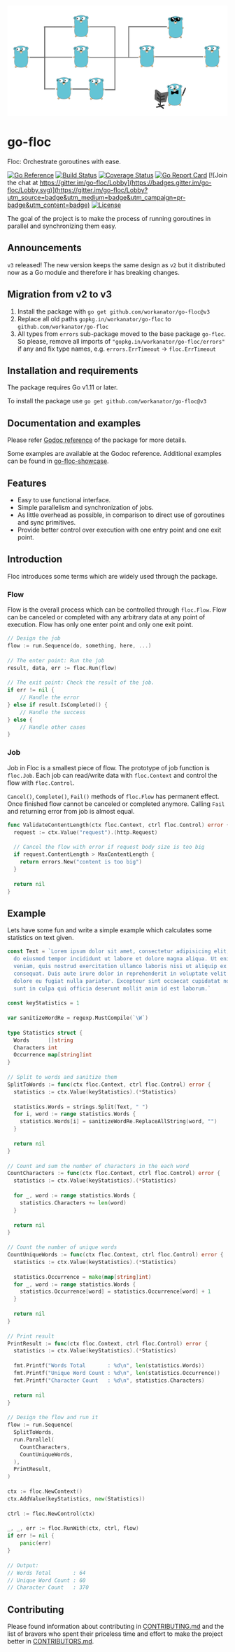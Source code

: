 ![Gopher Floc Control](https://github.com/workanator/repo-faces/blob/main/go-floc/main.png)

# go-floc
Floc: Orchestrate goroutines with ease.

[![Go Reference](https://pkg.go.dev/badge/github.com/workanator/go-floc.svg)](https://pkg.go.dev/github.com/workanator/go-floc)
[![Build Status](https://travis-ci.org/workanator/go-floc.svg?branch=v3)](https://travis-ci.org/workanator/go-floc)
[![Coverage Status](https://coveralls.io/repos/github/workanator/go-floc/badge.svg?branch=v3)](https://coveralls.io/github/workanator/go-floc?branch=v3)
[![Go Report Card](https://goreportcard.com/badge/github.com/workanator/go-floc)](https://goreportcard.com/report/github.com/workanator/go-floc)
[![Join the chat at https://gitter.im/go-floc/Lobby](https://badges.gitter.im/go-floc/Lobby.svg)](https://gitter.im/go-floc/Lobby?utm_source=badge&utm_medium=badge&utm_campaign=pr-badge&utm_content=badge)
[![License](https://img.shields.io/dub/l/vibe-d.svg)](https://github.com/workanator/go-floc/blob/v3/LICENSE)

The goal of the project is to make the process of running goroutines in parallel
and synchronizing them easy.

## Announcements

`v3` released! The new version keeps the same design as `v2` but it distributed now as a Go module and therefore
ir has breaking changes.

## Migration from v2 to v3

1. Install the package with `go get github.com/workanator/go-floc@v3`
2. Replace all old paths `gopkg.in/workanator/go-floc` to `github.com/workanator/go-floc`
3. All types from `errors` sub-package moved to the base package `go-floc`. So please, remove all imports of
   `"gopkg.in/workanator/go-floc/errors"` if any and fix type names, e.g. `errors.ErrTimeout` -> `floc.ErrTimeout`

## Installation and requirements

The package requires Go v1.11 or later.

To install the package use `go get github.com/workanator/go-floc@v3`

## Documentation and examples

Please refer [Godoc reference](https://godoc.org/github.com/workanator/go-floc)
of the package for more details.

Some examples are available at the Godoc reference. Additional examples can
be found in [go-floc-showcase](https://github.com/workanator/go-floc-showcase?branch=v2).

## Features

- Easy to use functional interface.
- Simple parallelism and synchronization of jobs.
- As little overhead as possible, in comparison to direct use of goroutines
and sync primitives.
- Provide better control over execution with one entry point and one exit
point.

## Introduction

Floc introduces some terms which are widely used through the package.

### Flow

Flow is the overall process which can be controlled through `floc.Flow`. Flow
can be canceled or completed with any arbitrary data at any point of execution.
Flow has only one enter point and only one exit point.

```go
// Design the job
flow := run.Sequence(do, something, here, ...)

// The enter point: Run the job
result, data, err := floc.Run(flow)

// The exit point: Check the result of the job.
if err != nil {
	// Handle the error
} else if result.IsCompleted() {
	// Handle the success
} else {
	// Handle other cases
}
```

### Job

Job in Floc is a smallest piece of flow. The prototype of job function is
`floc.Job`. Each job can read/write data with `floc.Context` and control
the flow with `floc.Control`.

`Cancel()`, `Complete()`, `Fail()` methods of `floc.Flow` has permanent effect.
Once finished flow cannot be canceled or completed anymore. Calling `Fail` and
returning error from job is almost equal.

```go
func ValidateContentLength(ctx floc.Context, ctrl floc.Control) error {
  request := ctx.Value("request").(http.Request)

  // Cancel the flow with error if request body size is too big
  if request.ContentLength > MaxContentLength {
    return errors.New("content is too big")
  }
  
  return nil
}
```

## Example

Lets have some fun and write a simple example which calculates some statistics
on text given.

```go
const Text = `Lorem ipsum dolor sit amet, consectetur adipisicing elit, sed
  do eiusmod tempor incididunt ut labore et dolore magna aliqua. Ut enim ad minim
  veniam, quis nostrud exercitation ullamco laboris nisi ut aliquip ex ea commodo
  consequat. Duis aute irure dolor in reprehenderit in voluptate velit esse cillum
  dolore eu fugiat nulla pariatur. Excepteur sint occaecat cupidatat non proident,
  sunt in culpa qui officia deserunt mollit anim id est laborum.`
  
const keyStatistics = 1

var sanitizeWordRe = regexp.MustCompile(`\W`)

type Statistics struct {
  Words      []string
  Characters int
  Occurrence map[string]int
}

// Split to words and sanitize them
SplitToWords := func(ctx floc.Context, ctrl floc.Control) error {
  statistics := ctx.Value(keyStatistics).(*Statistics)

  statistics.Words = strings.Split(Text, " ")
  for i, word := range statistics.Words {
    statistics.Words[i] = sanitizeWordRe.ReplaceAllString(word, "")
  }
  
  return nil
}

// Count and sum the number of characters in the each word
CountCharacters := func(ctx floc.Context, ctrl floc.Control) error {
  statistics := ctx.Value(keyStatistics).(*Statistics)

  for _, word := range statistics.Words {
    statistics.Characters += len(word)
  }
  
  return nil
}

// Count the number of unique words
CountUniqueWords := func(ctx floc.Context, ctrl floc.Control) error {
  statistics := ctx.Value(keyStatistics).(*Statistics)

  statistics.Occurrence = make(map[string]int)
  for _, word := range statistics.Words {
    statistics.Occurrence[word] = statistics.Occurrence[word] + 1
  }
  
  return nil
}

// Print result
PrintResult := func(ctx floc.Context, ctrl floc.Control) error {
  statistics := ctx.Value(keyStatistics).(*Statistics)

  fmt.Printf("Words Total       : %d\n", len(statistics.Words))
  fmt.Printf("Unique Word Count : %d\n", len(statistics.Occurrence))
  fmt.Printf("Character Count   : %d\n", statistics.Characters)
  
  return nil
}

// Design the flow and run it
flow := run.Sequence(
  SplitToWords,
  run.Parallel(
    CountCharacters,
    CountUniqueWords,
  ),
  PrintResult,
)

ctx := floc.NewContext()
ctx.AddValue(keyStatistics, new(Statistics))

ctrl := floc.NewControl(ctx)

_, _, err := floc.RunWith(ctx, ctrl, flow)
if err != nil {
	panic(err)
}

// Output:
// Words Total       : 64
// Unique Word Count : 60
// Character Count   : 370
```

## Contributing

Please found information about contributing in
[CONTRIBUTING.md](CONTRIBUTING.md)
and the list of bravers who spent their priceless time and effort to make the project better in
[CONTRIBUTORS.md](CONTRIBUTORS.md).

